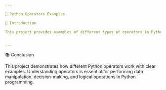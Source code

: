 ```yaml
---

🐍 Python Operators Examples

📘 Introduction

This project provides examples of different types of operators in Python, along with simple, easy-to-understand code snippets. Operators are special symbols that perform operations on variables and values. Understanding them is fundamental to writing effective Python programs.


---
```


📚 Conclusion

This project demonstrates how different Python operators work with clear examples. Understanding operators is essential for performing data manipulation, decision-making, and logical operations in Python programming.

